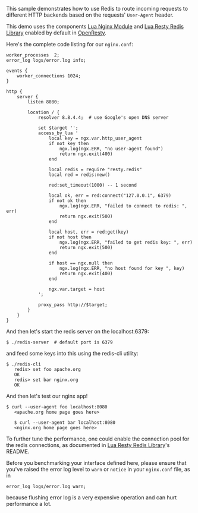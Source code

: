 <!---
    @title         Dynamic Routing Based On Redis
    @creator       Yichun Zhang
    @created       2011-07-27 04:02 GMT
    @modifier      YichunZhang
    @modified      2014-03-04 22:19 GMT
    @changes       17
--->

This sample demonstrates how to use Redis to route incoming requests to different HTTP backends based on the requests' `User-Agent` header.

This demo uses the components [Lua Nginx Module](lua-nginx-module/) and [Lua Resty Redis Library](lua-resty-redis-library/) enabled by default in [OpenResty](openresty/).

Here's the complete code listing for our `nginx.conf`:


```
worker_processes  2;
error_log logs/error.log info;

events {
    worker_connections 1024;
}

http {
    server {
        listen 8080;

        location / {
            resolver 8.8.4.4;  # use Google's open DNS server

            set $target '';
            access_by_lua '
                local key = ngx.var.http_user_agent
                if not key then
                    ngx.log(ngx.ERR, "no user-agent found")
                    return ngx.exit(400)
                end

                local redis = require "resty.redis"
                local red = redis:new()

                red:set_timeout(1000) -- 1 second

                local ok, err = red:connect("127.0.0.1", 6379)
                if not ok then
                    ngx.log(ngx.ERR, "failed to connect to redis: ", err)
                    return ngx.exit(500)
                end

                local host, err = red:get(key)
                if not host then
                    ngx.log(ngx.ERR, "failed to get redis key: ", err)
                    return ngx.exit(500)
                end

                if host == ngx.null then
                    ngx.log(ngx.ERR, "no host found for key ", key)
                    return ngx.exit(400)
                end

                ngx.var.target = host
            ';

            proxy_pass http://$target;
        }
    }
}
```


And then let's start the redis server on the localhost:6379:

```
$ ./redis-server  # default port is 6379
```


and feed some keys into this using the redis-cli utility:

```
$ ./redis-cli
   redis> set foo apache.org
   OK
   redis> set bar nginx.org
   OK
```

And then let's test our nginx app!

```
$ curl --user-agent foo localhost:8080
   <apache.org home page goes here>

   $ curl --user-agent bar localhost:8080
   <nginx.org home page goes here>
```

To further tune the performance, one could enable the connection pool for the redis connections, as documented in [Lua Resty Redis Library](lua-resty-redis-library/)'s README.

Before you benchmarking your interface defined here, please ensure that you've raised the error log level to `warn` or `notice` in your `nginx.conf` file, as in

```
error_log logs/error.log warn;
```

because flushing error log is a very expensive operation and can hurt performance a lot.

